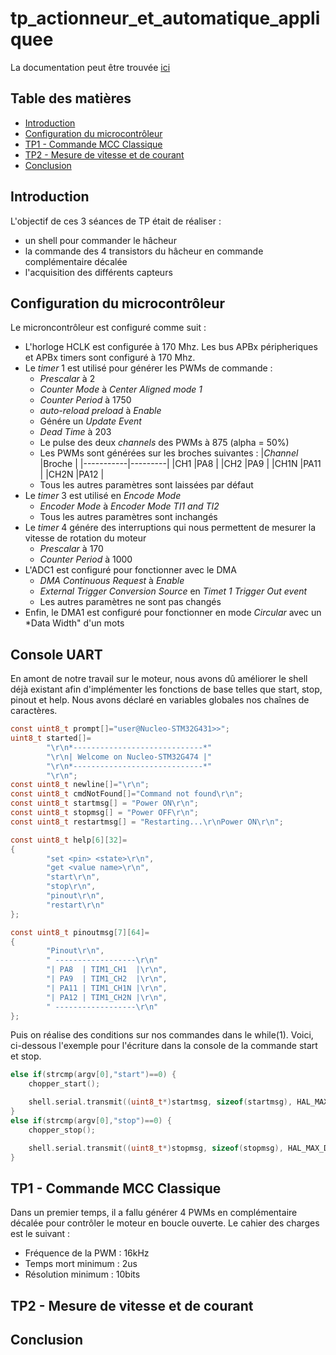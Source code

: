 # tp_actionneur_et_automatique_appliquee

La documentation peut être trouvée [ici](https://lucas-vallery.github.io/tp_actionneur_et_automatique_appliquee/html/)

## Table des matières

- [Introduction](#introduction)
- [Configuration du microcontrôleur](#Configuration-du-microcontrôleur)
- [TP1 - Commande MCC Classique](#TP1---commande-mcc-classique)
- [TP2 - Mesure de vitesse et de courant](#tp2---mesure-de-vitesse-et-de-courant)
- [Conclusion](#conclusion)

## Introduction

L'objectif de ces 3 séances de TP était de réaliser : 
- un shell pour commander le hâcheur
- la commande des 4 transistors du hâcheur en commande complémentaire décalée
- l'acquisition des différents capteurs

## Configuration du microcontrôleur

Le microncontrôleur est configuré comme suit :

* L'horloge HCLK est configurée à 170 Mhz. Les bus APBx péripheriques et APBx timers sont configuré à 170 Mhz.
* Le *timer* 1 est utilisé pour générer les PWMs de commande :
  * *Prescalar* à 2
  * *Counter Mode* à *Center Aligned mode 1*
  * *Counter Period* à 1750
  * *auto-reload preload* à *Enable*
  * Génére un *Update Event*
  * *Dead Time* à 203
  * Le pulse des deux *channels* des PWMs à 875 (alpha = 50%)
  * Les PWMs sont générées sur les broches suivantes :
    |*Channel*  |Broche   |
    |-----------|---------|
    |CH1        |PA8      |
    |CH2        |PA9      |
    |CH1N       |PA11     |
    |CH2N       |PA12     |
  * Tous les autres paramètres sont laissées par défaut
* Le *timer* 3 est utilisé en *Encode Mode*
  * *Encoder Mode* à *Encoder Mode TI1 and TI2*
  * Tous les autres paramètres sont inchangés
* Le *timer* 4 génére des interruptions qui nous permettent de mesurer la vitesse de rotation du moteur
  * *Prescalar* à 170
  * *Counter Period* à 1000
* L'ADC1 est configuré pour fonctionner avec le DMA
  * *DMA Continuous Request* à *Enable*
  * *External Trigger Conversion Source* en *Timet 1 Trigger Out event*
  * Les autres paramètres ne sont pas changés 
* Enfin, le DMA1 est configuré pour fonctionner en mode *Circular* avec un *Data Width" d'un mots

## Console UART

En amont de notre travail sur le moteur, nous avons dû améliorer le shell déjà existant afin d'implémenter les fonctions de base telles que start, stop, pinout et help. 
Nous avons déclaré en variables globales nos chaînes de caractères.

```c
const uint8_t prompt[]="user@Nucleo-STM32G431>>";
uint8_t started[]=
		"\r\n*-----------------------------*"
		"\r\n| Welcome on Nucleo-STM32G474 |"
		"\r\n*-----------------------------*"
		"\r\n";
const uint8_t newline[]="\r\n";
const uint8_t cmdNotFound[]="Command not found\r\n";
const uint8_t startmsg[] = "Power ON\r\n";
const uint8_t stopmsg[] = "Power OFF\r\n";
const uint8_t restartmsg[] = "Restarting...\r\nPower ON\r\n";

const uint8_t help[6][32]=
{
		"set <pin> <state>\r\n",
		"get <value name>\r\n",
		"start\r\n",
		"stop\r\n",
		"pinout\r\n",
		"restart\r\n"
};

const uint8_t pinoutmsg[7][64]=
{
		"Pinout\r\n",
		" ------------------\r\n"
		"| PA8  | TIM1_CH1  |\r\n",
		"| PA9  | TIM1_CH2  |\r\n",
		"| PA11 | TIM1_CH1N |\r\n",
		"| PA12 | TIM1_CH2N |\r\n",
		" ------------------\r\n"
};
```
Puis on réalise des conditions sur nos commandes dans le while(1). Voici, ci-dessous l'exemple pour l'écriture dans la console de la commande start et stop.

```c
else if(strcmp(argv[0],"start")==0) {
	chopper_start();

	shell.serial.transmit((uint8_t*)startmsg, sizeof(startmsg), HAL_MAX_DELAY);
}
else if(strcmp(argv[0],"stop")==0) {
	chopper_stop();

	shell.serial.transmit((uint8_t*)stopmsg, sizeof(stopmsg), HAL_MAX_DELAY);
}
```


## TP1 - Commande MCC Classique

Dans un premier temps, il a fallu générer 4 PWMs en complémentaire décalée pour contrôler le moteur en boucle ouverte. 
Le cahier des charges est le suivant : 
- Fréquence de la PWM : 16kHz
- Temps mort minimum : 2us
- Résolution minimum : 10bits


## TP2 - Mesure de vitesse et de courant

## Conclusion
